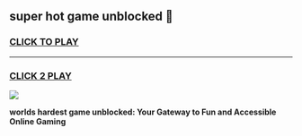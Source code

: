 
## super hot game unblocked 👋
<h3>
<a href="https://premium.freeplayer.one?title=super_hot_game_unblocked&ref=13F">CLICK TO PLAY</a></h3>
<hr>

<h3>
<a href="https://premium.freeplayer.one?title=super_hot_game_unblocked&ref=13F">CLICK 2 PLAY</a>
  
</h3>

<a href="https://premium.freeplayer.one?title=super_hot_game_unblocked&ref=12F/"><img src="https://clearcache.store/games.png"></a>


**worlds hardest game unblocked: Your Gateway to Fun and Accessible Online Gaming**
